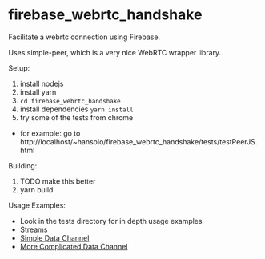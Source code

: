 # firebase_webrtc_handshake
Facilitate a webrtc connection using Firebase.

Uses simple-peer, which is a very nice WebRTC wrapper library.

Setup:
  1. install nodejs
  2. install yarn
  3. `cd firebase_webrtc_handshake`
  4. install dependencies `yarn install`  
  5. try some of the tests from chrome
   * for example: go to http://localhost/~hansolo/firebase_webrtc_handshake/tests/testPeerJS.html

Building:
  1. TODO make this better
  2. yarn build 
  
Usage Examples:
  * Look in the tests directory for in depth usage examples
  * [Streams](./tests/testStream.js)
  * [Simple Data Channel](./tests/testPeerJS.js)
  * [More Complicated Data Channel](./tests/testDataUtils.js)
  
  
